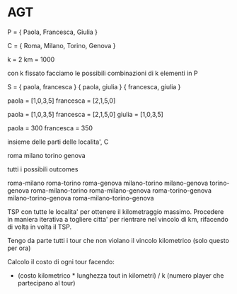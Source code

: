 # AGT

P = { Paola, Francesca, Giulia }

C = { Roma, Milano, Torino, Genova }

k  = 2
km = 1000

con k fissato facciamo le possibili combinazioni di k elementi in P

S = { paola, francesca }
{ paola, giulia }
{ francesca, giulia }

paola = [1,0,3,5]
francesca = [2,1,5,0]

paola = [1,0,3,5]
francesca = [2,1,5,0]
giulia = [1,0,3,5]

paola = 300
francesca = 350

insieme delle parti delle localita', C

roma
milano 
torino
genova

tutti i possibili outcomes

roma-milano
roma-torino
roma-genova
milano-torino
milano-genova
torino-genova
roma-milano-torino 
roma-milano-genova
roma-torino-genova
milano-torino-genova
roma-milano-torino-genova

TSP con tutte le localita' per ottenere il kilometraggio massimo.
Procedere in maniera iterativa a togliere citta' per rientrare nel vincolo di km, rifacendo di volta in volta il TSP.

Tengo da parte tutti i tour che non violano il vincolo kilometrico (solo questo per ora)

Calcolo il costo di ogni tour facendo:
- (costo kilometrico * lunghezza tout in kilometri) / k (numero player che partecipano al tour)

